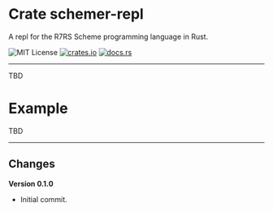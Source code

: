 # Crate schemer-repl

A repl for the R7RS Scheme programming language in Rust.

![MIT License](https://img.shields.io/badge/license-mit-118811.svg)
[![crates.io](https://img.shields.io/crates/v/schemer_repl.svg)](https://crates.io/crates/schemer_repl)
[![docs.rs](https://docs.rs/schemer_repl/badge.svg)](https://docs.rs/schemer_repl)

-----

TBD

# Example

TBD

-----

## Changes

**Version 0.1.0**

* Initial commit.
